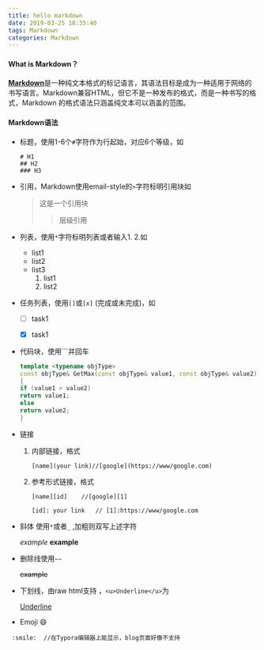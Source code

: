 ```yaml
---
title: hello markdown
date: 2019-03-25 18:35:40
tags: Markdown
categories: Markdown
---
```


#### What is Markdown？

[**Markdown**](<https://daringfireball.net/projects/markdown/syntax>)是一种纯文本格式的标记语言，其语法目标是成为一种适用于网络的书写语言。Markdown兼容HTML，但它不是一种发布的格式，而是一种书写的格式，Markdown 的格式语法只涵盖纯文本可以涵盖的范围。

#### **Markdown语法**

- 标题，使用1-6个`#`字符作为行起始，对应6个等级，如

  ```
  # H1
  ## H2
  ### H3
  ```



- 引用，Markdown使用email-style的`>`字符标明引用块如

  > 这是一个引用块
  >
  > > 层级引用



- 列表，使用`*`字符标明列表或者输入1. 2.如

  - list1
  - list2
  - list3
    1. list1
    2. list2

- 任务列表，使用`[]`或`[x]`  (完成或未完成)，如

  - [ ] task1
  - [x] task1   

  

- 代码块，使用\`\`\`并回车

  ```c++
  template <typename objType>
  const objType& GetMax(const objType& value1, const objType& value2)
  {
  if (value1 > value2)
  return value1;
  else
  return value2;
  }
  ```

  

- 链接

  1. 内部链接，格式

     ```
     [name](your link)//[google](https://www/google.com)
     ```

  2. 参考形式链接，格式

     ```
     [name][id]    //[google][1]
     
     [id]: your link   // [1]:https://www/google.com
     ```

  

- 斜体 使用`*`或者`_` ,加粗则双写上述字符

  *example* **example** 

  

- 删除线使用``~~`` 

  ~~example~~

- 下划线，由raw html支持 ，``<u>Underline</u>``为

  <u>Underline</u> 

- Emoji :smile:

 ```
  :smile:  //在Typora编辑器上能显示，blog页面好像不支持
 ```
